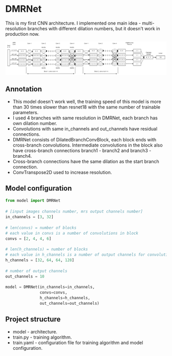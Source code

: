 # DMRNet

This is my first CNN architecture. I implemented one main idea - multi-resolution branches with different dilation numbers, but it doesn't work in production now.

![Architecture](/images/dmrnet.png "DMRNet")

## Annotation
- This model doesn't work well, the training speed of this model is more than 30 times slower than resnet18 with the same number of trainable parameters.
- I used 4 branches with same resolution in DMRNet, each branch has own dilation number.
- Convolutions with same in_channels and out_channels have residual connections.
- DMRNet consists of DilatedBranchConvBlock, each block ends with cross-branch convolutions. Intermediate convolutions in the block also have cross-branch connections branch1 - branch2 and branch3 - branch4.
- Cross-branch connections have the same dilation as the start branch connection.
- ConvTranspose2D used to increase resolution.

## Model configuration
```python
from model import DMRNet

# [input images channels number, mrs output channels number]
in_channels = [3, 32]

# len(convs) = number of blocks
# each value in convs is a number of convolutions in block
convs = [2, 4, 4, 6]

# len(h_channels) = number of blocks
# each value in h_channels is a number of output channels for convolutions
h_channels = [32, 64, 64, 128]

# number of output channels
out_channels = 10

model = DMRNet(in_channels=in_channels,
               convs=convs,
               h_channels=h_channels,
               out_channels=out_channels)
```

## Project structure
- model - architecture.
- train.py - training algorithm.
- train.yaml - configuration file for training algorithm and model configuration.
